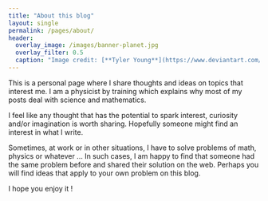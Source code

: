 ```yaml
---
title: "About this blog"
layout: single
permalink: /pages/about/
header:
  overlay_image: /images/banner-planet.jpg
  overlay_filter: 0.5
  caption: "Image credit: [**Tyler Young**](https://www.deviantart.com/tylercreatesworlds/gallery/)"
---
```


This is a personal page where I share thoughts and ideas on topics that interest me. I am a physicist by training which explains why most of my posts deal with science and mathematics.

I feel like any thought that has the potential to spark interest, curiosity and/or imagination is worth sharing. Hopefully someone might find an interest in what I write.

Sometimes, at work or in other situations, I have to solve problems of math, physics or whatever ... In such cases, I am happy to find that someone had the same problem before and shared their solution on the web. Perhaps you will find ideas that apply to your own problem on this blog.

I hope you enjoy it !
